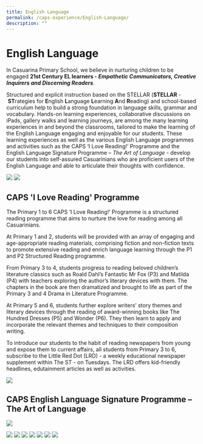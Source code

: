 ```yaml
---
title: English Language
permalink: /caps-experience/English-Language/
description: ""
---
```

English Language
================

In Casuarina Primary School, we believe in nurturing children to be engaged **21st Century EL learners - _Empathetic Communicators, Creative Inquirers and Discerning Readers_**.

  

Structured and explicit instruction based on the STELLAR (**STELLAR** \- **ST**rategies for **E**nglish **L**anguage **L**earning **A**nd **R**eading) and school-based curriculum help to build a strong foundation in language skills, grammar and vocabulary. Hands-on learning experiences, collaborative discussions on iPads, gallery walks and learning journeys, are among the many learning experiences in and beyond the classrooms, tailored to make the learning of the English Language engaging and enjoyable for our students. These learning experiences as well as the various English Language programmes and activities such as the CAPS ‘I Love Reading!’ Programme and the English Language Signature Programme – _The Art of Language_ \- develop our students into self-assured Casuarinians who are proficient users of the English Language and able to articulate their thoughts with confidence.

![](/images/Slide1.jpeg)
![](/images/Slide2.jpeg)

CAPS 'I Love Reading' Programme
-------------------------------

  

The Primary 1 to 6 CAPS ‘I Love Reading!’ Programme is a structured reading programme that aims to nurture the love for reading among all Casuarinians.  

  

At Primary 1 and 2, students will be provided with an array of engaging and age-appropriate reading materials, comprising fiction and non-fiction texts to promote extensive reading and enrich language learning through the P1 and P2 Structured Reading programme.

  

From Primary 3 to 4, students progress to reading beloved children’s literature classics such as Roald Dahl’s Fantastic Mr Fox (P3) and Matilda (P4) with teachers exploring the author’s literary devices with them. The chapters in the book are then dramatized and brought to life as part of the Primary 3 and 4 Drama in Literature Programme.

  

At Primary 5 and 6, students further explore writers’ story themes and literary devices through the reading of award-winning books like The Hundred Dresses (P5) and Wonder (P6). They then learn to apply and incorporate the relevant themes and techniques to their composition writing.

  

To introduce our students to the habit of reading newspapers from young and expose them to current affairs, all students from Primary 3 to 6, subscribe to the Little Red Dot (LRD) - a weekly educational newspaper supplement within The ST - on Tuesdays. The LRD offers kid-friendly headlines, edutainment articles as well as activities.

![](/images/EL%20website%20pic%203.jpeg)

CAPS English Language Signature Programme – The Art of Language
---------------------------------------------------------------

![](/images/Slide3.jpeg)

![](/images/EL%20website%20pic%204.jpeg)
![](/images/Slide4.jpeg)
![](/images/Slide5.jpeg)
![](/images/Slide6.jpeg)
![](/images/Slide7.jpeg)
![](/images/Slide8.jpeg)
![](/images/Slide9.jpeg)